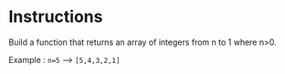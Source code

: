 # Instructions
Build a function that returns an array of integers from n to 1 where n>0.

Example : ```n=5``` --> ```[5,4,3,2,1]```
